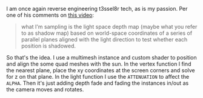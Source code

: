 I am once again reverse engineering t3ssel8r tech, as is my passion. Per one of his comments
on [this video](https://www.youtube.com/watch?v=fSNdZ82I-eQ):

> what I'm sampling is the light space depth map (maybe what you refer to as shadow map) based on world-space
> coordinates of a series of parallel planes aligned with the light direction to test whether each position is shadowed.

So that's the idea. I use a multimesh instance and custom shader to position and align the some quad meshes with the
sun. In the vertex function I find the nearest plane, place the xy coordinates at the screen corners and solve for z on
that plane. In the light function I use the `ATTENUATION` to affect the `ALPHA`. Then it's just adding depth fade and
fading the instances in/out as the camera moves and rotates.